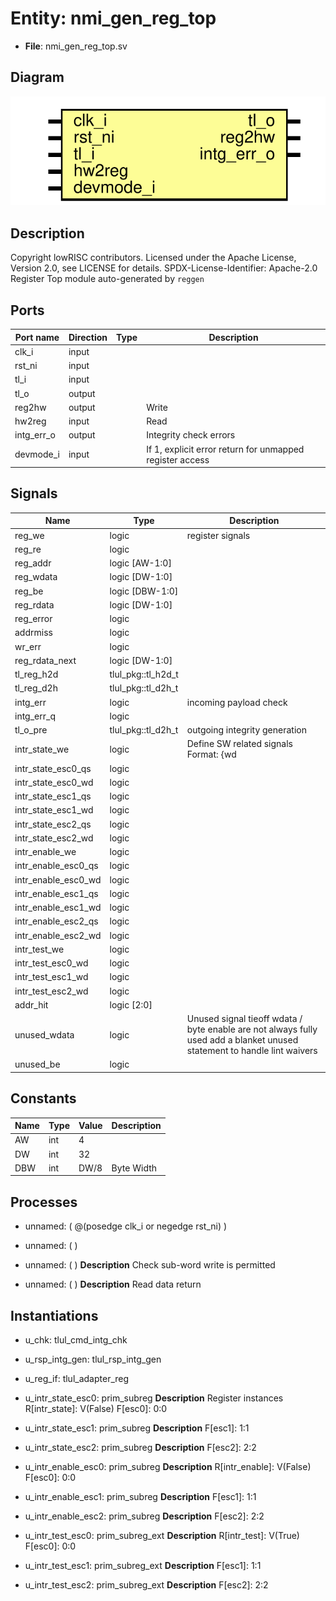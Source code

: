 # Entity: nmi_gen_reg_top

- **File**: nmi_gen_reg_top.sv
## Diagram

![Diagram](nmi_gen_reg_top.svg "Diagram")
## Description

Copyright lowRISC contributors.
 Licensed under the Apache License, Version 2.0, see LICENSE for details.
 SPDX-License-Identifier: Apache-2.0
 Register Top module auto-generated by `reggen`
 
## Ports

| Port name  | Direction | Type | Description                                              |
| ---------- | --------- | ---- | -------------------------------------------------------- |
| clk_i      | input     |      |                                                          |
| rst_ni     | input     |      |                                                          |
| tl_i       | input     |      |                                                          |
| tl_o       | output    |      |                                                          |
| reg2hw     | output    |      | Write                                                    |
| hw2reg     | input     |      | Read                                                     |
| intg_err_o | output    |      | Integrity check errors                                   |
| devmode_i  | input     |      | If 1, explicit error return for unmapped register access |
## Signals

| Name                | Type               | Description                                                                                                               |
| ------------------- | ------------------ | ------------------------------------------------------------------------------------------------------------------------- |
| reg_we              | logic              | register signals                                                                                                          |
| reg_re              | logic              |                                                                                                                           |
| reg_addr            | logic [AW-1:0]     |                                                                                                                           |
| reg_wdata           | logic [DW-1:0]     |                                                                                                                           |
| reg_be              | logic [DBW-1:0]    |                                                                                                                           |
| reg_rdata           | logic [DW-1:0]     |                                                                                                                           |
| reg_error           | logic              |                                                                                                                           |
| addrmiss            | logic              |                                                                                                                           |
| wr_err              | logic              |                                                                                                                           |
| reg_rdata_next      | logic [DW-1:0]     |                                                                                                                           |
| tl_reg_h2d          | tlul_pkg::tl_h2d_t |                                                                                                                           |
| tl_reg_d2h          | tlul_pkg::tl_d2h_t |                                                                                                                           |
| intg_err            | logic              | incoming payload check                                                                                                    |
| intg_err_q          | logic              |                                                                                                                           |
| tl_o_pre            | tlul_pkg::tl_d2h_t | outgoing integrity generation                                                                                             |
| intr_state_we       | logic              | Define SW related signals Format: <reg>_<field>_{wd|we|qs} or <reg>_{wd|we|qs} if field == 1 or 0                         |
| intr_state_esc0_qs  | logic              |                                                                                                                           |
| intr_state_esc0_wd  | logic              |                                                                                                                           |
| intr_state_esc1_qs  | logic              |                                                                                                                           |
| intr_state_esc1_wd  | logic              |                                                                                                                           |
| intr_state_esc2_qs  | logic              |                                                                                                                           |
| intr_state_esc2_wd  | logic              |                                                                                                                           |
| intr_enable_we      | logic              |                                                                                                                           |
| intr_enable_esc0_qs | logic              |                                                                                                                           |
| intr_enable_esc0_wd | logic              |                                                                                                                           |
| intr_enable_esc1_qs | logic              |                                                                                                                           |
| intr_enable_esc1_wd | logic              |                                                                                                                           |
| intr_enable_esc2_qs | logic              |                                                                                                                           |
| intr_enable_esc2_wd | logic              |                                                                                                                           |
| intr_test_we        | logic              |                                                                                                                           |
| intr_test_esc0_wd   | logic              |                                                                                                                           |
| intr_test_esc1_wd   | logic              |                                                                                                                           |
| intr_test_esc2_wd   | logic              |                                                                                                                           |
| addr_hit            | logic [2:0]        |                                                                                                                           |
| unused_wdata        | logic              | Unused signal tieoff wdata / byte enable are not always fully used add a blanket unused statement to handle lint waivers  |
| unused_be           | logic              |                                                                                                                           |
## Constants

| Name | Type | Value | Description |
| ---- | ---- | ----- | ----------- |
| AW   | int  | 4     |             |
| DW   | int  | 32    |             |
| DBW  | int  | DW/8  | Byte Width  |
## Processes
- unnamed: ( @(posedge clk_i or negedge rst_ni) )
- unnamed: (  )
- unnamed: (  )
**Description**
Check sub-word write is permitted

- unnamed: (  )
**Description**
Read data return

## Instantiations

- u_chk: tlul_cmd_intg_chk
- u_rsp_intg_gen: tlul_rsp_intg_gen
- u_reg_if: tlul_adapter_reg
- u_intr_state_esc0: prim_subreg
**Description**
Register instances
R[intr_state]: V(False)
F[esc0]: 0:0

- u_intr_state_esc1: prim_subreg
**Description**
F[esc1]: 1:1

- u_intr_state_esc2: prim_subreg
**Description**
F[esc2]: 2:2

- u_intr_enable_esc0: prim_subreg
**Description**
R[intr_enable]: V(False)
F[esc0]: 0:0

- u_intr_enable_esc1: prim_subreg
**Description**
F[esc1]: 1:1

- u_intr_enable_esc2: prim_subreg
**Description**
F[esc2]: 2:2

- u_intr_test_esc0: prim_subreg_ext
**Description**
R[intr_test]: V(True)
F[esc0]: 0:0

- u_intr_test_esc1: prim_subreg_ext
**Description**
F[esc1]: 1:1

- u_intr_test_esc2: prim_subreg_ext
**Description**
F[esc2]: 2:2

